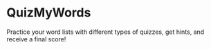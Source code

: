 # QuizMyWords
Practice your word lists with different types of quizzes, get hints, and receive a final score!
